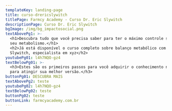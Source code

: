 ```yaml
---
templateKey: landing-page
title: curso-drericslywitch
titlePage: Farmcy Academy - Curso Dr. Eric Slywitch
descriptionPage: Curso Dr. Eric Slywitch
bgImage: /img/bg_impactosocial.png
textAbovePg1: >-
  <h1>Descubra tudo que você precisa saber para ter o máximo controle sobre o
  seu metabolismo.</h1>
  <h2>Já está disponível o curso completo sobre balanço metabólico com Dr. Eric
  Slywitch, especialista em xyz</h2>
youtubePg01: l4h7NQO-gz4
textBelowPg01: >-
  <h3>Estes são os primeiros passos para você adquirir o conhecimento necessário
  para atingir sua melhor versão.</h3>
buttonPg01: DESCUBRA MAIS
textAbovePg2: teste
youtubePg02: l4h7NQO-gz4
textBelowPg02: teste
buttonPg02: teste
buttonLink: farmcyacademy.com.br
---
```


